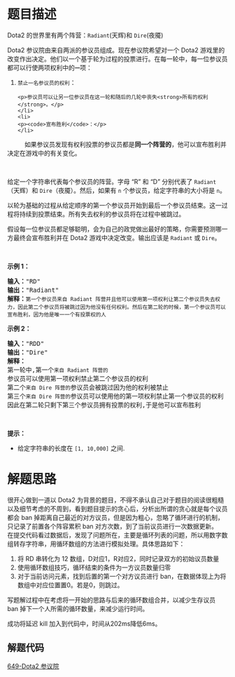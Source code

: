 # 题目描述
<p>Dota2 的世界里有两个阵营：<code>Radiant</code>(天辉)和 <code>Dire</code>(夜魇)</p>

<p>Dota2 参议院由来自两派的参议员组成。现在参议院希望对一个 Dota2 游戏里的改变作出决定。他们以一个基于轮为过程的投票进行。在每一轮中，每一位参议员都可以行使两项权利中的<code><strong>一</strong></code>项：</p>

<ol>
	<li>
	<p><code>禁止一名参议员的权利</code>：</p>

	<p>参议员可以让另一位参议员在这一轮和随后的几轮中丧失<strong>所有的权利</strong>。</p>
	</li>
	<li>
	<p><code>宣布胜利</code>：</p>
	</li>
</ol>

<p>          如果参议员发现有权利投票的参议员都是<strong>同一个阵营的</strong>，他可以宣布胜利并决定在游戏中的有关变化。</p>

<p> </p>

<p>给定一个字符串代表每个参议员的阵营。字母 “R” 和 “D” 分别代表了 <code>Radiant</code>（天辉）和 <code>Dire</code>（夜魇）。然后，如果有 <code>n</code> 个参议员，给定字符串的大小将是 <code>n</code>。</p>

<p>以轮为基础的过程从给定顺序的第一个参议员开始到最后一个参议员结束。这一过程将持续到投票结束。所有失去权利的参议员将在过程中被跳过。</p>

<p>假设每一位参议员都足够聪明，会为自己的政党做出最好的策略，你需要预测哪一方最终会宣布胜利并在 Dota2 游戏中决定改变。输出应该是 <code>Radiant</code> 或 <code>Dire</code>。</p>

<p> </p>

<p><strong>示例 1：</strong></p>

<pre>
<strong>输入：</strong>"RD"
<strong>输出：</strong>"Radiant"
<strong>解释：</strong><code>第一个参议员来自 Radiant 阵营并且他可以使用第一项权利让第二个参议员失去权力，因此第二个参议员将被跳过因为他没有任何权利。然后在第二轮的时候，第一个参议员可以宣布胜利，因为他是唯一一个有投票权的人</code>
</pre>

<p><strong>示例 2：</strong></p>

<pre>
<strong>输入：</strong>"RDD"
<strong>输出：</strong>"Dire"
<strong>解释：</strong>
第一轮中,第一个<code>来自 Radiant 阵营的</code>参议员可以使用第一项权利禁止第二个参议员的权利
第二个<code>来自 Dire 阵营的</code>参议员会被跳过因为他的权利被禁止
第三个<code>来自 Dire 阵营的</code>参议员可以使用他的第一项权利禁止第一个参议员的权利
因此在第二轮只剩下第三个参议员拥有投票的权利,于是他可以宣布胜利
</pre>

<p> </p>

<p><strong>提示：</strong></p>

<ul>
	<li>给定字符串的长度在 <code>[1, 10,000]</code> 之间.</li>
</ul>

# 解题思路

很开心做到一道以 Dota2 为背景的题目，不得不承认自己对于题目的阅读很粗糙以及细节考虑的不周到，看到题目提示的贪心后，分析出所谓的贪心就是每个议员都会 ban 
掉距离自己最近的对方议员，但是因为粗心，忽略了循环进行的机制，只记录了前置各个阵容累积 ban 对方次数，到了当前议员进行一次数据更新。  
在提交代码看过数据后，发现了问题所在，主要是循环列表的问题，所以用数字数组转存字符串，用循环数组的方法进行模拟处理。具体思路如下：  
1.  将 RD 串转化为 12 数组，D对应1，R对应2，同时记录双方的初始议员数量
2.  使用循环数组技巧，循环结束的条件为一方议员数量归零
3. 对于当前访问元素，找到后置的第一个对方议员进行 ban，在数据体现上为将数组中对应位置置0。若是0，则跳过。

写题解过程中在考虑将一开始的思路与后来的循环数组合并，以减少生存议员 ban 掉下一个人所需的循环数量，来减少运行时间。

成功将延迟 kill 加入到代码中，时间从202ms降低6ms。

## 解题代码
[649-Dota2 参议院](https://github.com/GENEVE0086/LeetcodeSolutions/blob/master/src/com/geneve/leetcode/editor/cn/Dota2Senate.java)